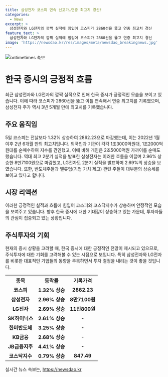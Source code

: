 ```yaml
---
title: 삼성전자 코스피 연속 신고가…연중 최고치 경신!
categories:
  - News
excerpt: >
  삼성전자와 LG전자의 깜짝 실적에 힘입어 코스피가 2860선을 뚫고 연중 최고치 경신
feature_text: >
  삼성전자와 LG전자의 깜짝 실적에 힘입어 코스피가 2860선을 뚫고 연중 최고치 경신
image: 'https://newsdao.kr/res/images/meta/newsdao_breakingnews.jpg'
---
```


<p><img src="https://newsdao.kr/res/images/meta/newsdao_breakingnews.jpg" alt="ontimetimes 속보" /></p>

<h1 data-ke-size="size26">한국 증시의 긍정적 흐름</h1>

<p data-ke-size="size16">최근 삼성전자와 LG전자의 깜짝 실적으로 인해 한국 증시가 긍정적인 모습을 보이고 있습니다. 이에 따라 코스피가 2860선을 뚫고 이틀 연속해서 연중 최고치를 기록했으며, 삼성전자 주가 역시 3년 5개월 만에 최고치를 기록했습니다. </p>

<h2 data-ke-size="size24">주요 움직임</h2>

<p data-ke-size="size16">5일 코스피는 전날보다 1.32% 상승하여 2862.23으로 마감했는데, 이는 2022년 1월 이후 2년 6개월 만의 최고치입니다. 외국인과 기관이 각각 1조3000억원대, 1조2000억원대를 순매수하여 지수를 견인했고, 이에 비해 개인은 2조5000억원 가까이를 순매도했습니다. 역대 최고 2분기 실적을 발표한 삼성전자는 이러한 흐름을 이끌며 2.96% 상승한 8만7100원으로 마감했고, LG전자도 2분기 실적을 발표하며 2.69%의 상승을 보였습니다. 또한, 반도체주들과 밸류업(기업 가치 제고) 관련 주들이 대부분의 상승세를 보이고 있다고 합니다.</p>

<h2 data-ke-size="size24">시장 리액션</h2>

<p data-ke-size="size16">이러한 긍정적인 실적과 흐름에 힘입어 코스피와 코스닥지수가 상승하며 안정적인 모습을 보여주고 있습니다. 향후 한국 증시에 대한 기대감이 상승하고 있는 가운데, 투자자들의 관심이 집중되고 있는 상황입니다.</p>

<h2 data-ke-size="size24">주식투자의 기회</h2>

<p data-ke-size="size16">현재의 증시 상황을 고려할 때, 한국 증시에 대한 긍정적인 전망이 제시되고 있으므로, 주식투자에 대한 기회를 고려해볼 수 있는 시점으로 보입니다. 특히 삼성전자와 LG전자를 비롯한 대표적인 기업들의 동향을 주목하면서 투자 결정을 내리는 것이 좋을 것입니다.</p>

<table>
    <tr>
        <th>종목</th>
        <th>등락률</th>
        <th>기록가격</th>
    </tr>
    <tr>
        <td style="text-align: center; height: 17px;"><b>코스피</b></td>
        <td style="text-align: center; height: 17px;"><b>1.32% 상승</b></td>
        <td style="text-align: center; height: 17px;"><b>2862.23</b></td>
    </tr>
    <tr>
        <td style="text-align: center; height: 17px;"><b>삼성전자</b></td>
        <td style="text-align: center; height: 17px;"><b>2.96% 상승</b></td>
        <td style="text-align: center; height: 17px;"><b>8만7100원</b></td>
    </tr>
    <tr>
        <td style="text-align: center; height: 17px;"><b>LG전자</b></td>
        <td style="text-align: center; height: 17px;"><b>2.69% 상승</b></td>
        <td style="text-align: center; height: 17px;"><b>11만800원</b></td>
    </tr>
    <tr>
        <td style="text-align: center; height: 17px;"><b>SK하이닉스</b></td>
        <td style="text-align: center; height: 17px;"><b>2.61% 상승</b></td>
        <td style="text-align: center; height: 17px;"><b>-</b></td>
    </tr>
    <tr>
        <td style="text-align: center; height: 17px;"><b>한미반도체</b></td>
        <td style="text-align: center; height: 17px;"><b>3.25% 상승</b></td>
        <td style="text-align: center; height: 17px;"><b>-</b></td>
    </tr>
    <tr>
        <td style="text-align: center; height: 17px;"><b>KB금융</b></td>
        <td style="text-align: center; height: 17px;"><b>2.68% 상승</b></td>
        <td style="text-align: center; height: 17px;"><b>-</b></td>
    </tr>
    <tr>
        <td style="text-align: center; height: 17px;"><b>JB금융지주</b></td>
        <td style="text-align: center; height: 17px;"><b>4.41% 상승</b></td>
        <td style="text-align: center; height: 17px;"><b>-</b></td>
    </tr>
    <tr>
        <td style="text-align: center; height: 17px;"><b>코스닥지수</b></td>
        <td style="text-align: center; height: 17px;"><b>0.79% 상승</b></td>
        <td style="text-align: center; height: 17px;"><b>847.49</b></td>
    </tr>
</table>
실시간 뉴스 속보는, <a href="https://newsdao.kr" rel="dofollow">https://newsdao.kr</a>



